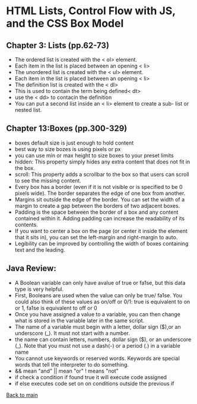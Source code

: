 # HTML Lists, Control Flow with JS, and the CSS Box Model

## Chapter 3: Lists (pp.62-73)

- The ordered list is created with the < ol> element.
- Each item in the list is placed between an opening < li>
- The unordered list is created with the < ul> element.
- Each item in the list is placed between an opening < li>
- The definition list is created with the < dl>
- This is used to contain the term being defined< dt>
- use the < dd> to contacin the definition 
- You can put a second list inside an < li> element to create a sub- list or nested list.

## Chapter 13:Boxes (pp.300-329)

- boxes default size is just enough to hold content 
- best way to size bozes is using pixels or px 
- you can use min or max height to size boxes to your preset limits 
- hidden: This property simply hides any extra content that does not fit in the box.
- scroll: This property adds a scrollbar to the box so that users can scroll to see the missing content.
- Every box has a border (even if it is not visible or is specified to be 0 pixels wide). The border separates the edge of one box from another.
- Margins sit outside the edge of the border. You can set the width of a margin to create a gap between the borders of two adjacent boxes.
- Padding is the space between the border of a box and any content contained within it. Adding padding can increase the readability of its contents.
- If you want to center a box on the page (or center it inside the element that it sits in), you can set the left-margin and right-margin to auto.
- Legibility can be improved by controlling the width of boxes containing text and the leading.
  
## Java Review:

- A Boolean variable can only have avalue of true or fa1se, but this data type is very helpful.
- First, Booleans are used when the value can only be true/ fa1se. You could also think of these values as on/off or 0/1: true is equivalent to on or 1, fa1se is equivalent to off or 0
- Once you have assigned a value to a variable, you can then change what is stored in the variable later in the same script.
- The name of a variable must begin with a letter, dollar sign ($),or an underscore (_). It must not start with a number.
- the name can contain letters, numbers, dollar sign ($), or an underscore (_). Note that you must not use a dash(-) or a period (.) in a variable name
- You cannot use keywords or reserved words. Keywords are special words that tell the interpreter to do something.
- && mean "and" || mean "or" ! means "not"
- if check a condition if found true it will execute code assigned 
- if else executes code set on on conditions outside the previous if 
  
[Back to main](README.md)